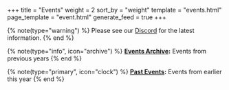 +++
title = "Events"
weight = 2
sort_by = "weight"
template = "events.html"
page_template = "event.html"
generate_feed = true
+++

{% note(type="warning") %}
Please see our [Discord](https://discord.uwcs.uk) for the latest information.
{% end %}

{% note(type="info", icon="archive") %}
**[Events Archive](@/events/archive/_index.md):** Events from previous years
{% end %}

{% note(type="primary", icon="clock") %}
**[Past Events](@/events/archive/current.md):** Events from earlier this year
{% end %}
